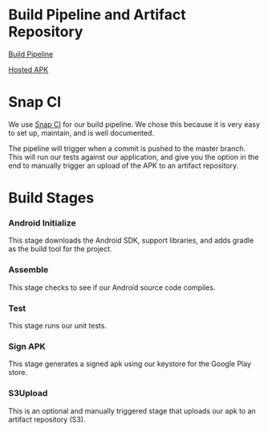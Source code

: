 # Build Pipeline and Artifact Repository
[Build Pipeline](https://snap-ci.com/translation-cards/translation-cards/branch/master)

[Hosted APK](http://translation-cards.s3-website-us-east-1.amazonaws.com/app-release.apk)

# Snap CI
We use [Snap CI](https://snap-ci.com/) for our build pipeline. We chose this because it is very easy to set up, maintain, and is well documented.

The pipeline will trigger when a commit is pushed to the master branch. This will run our tests against our application, and give you the option in the end to manually trigger an upload of the APK to an artifact repository.

# Build Stages
### Android Initialize
This stage downloads the Android SDK, support libraries, and adds gradle as the build tool for the project.

### Assemble
This stage checks to see if our Android source code compiles.

### Test
This stage runs our unit tests.

### Sign APK
This stage generates a signed apk using our keystore for the Google Play store.

### S3Upload
This is an optional and manually triggered stage that uploads our apk to an artifact repository (S3).
